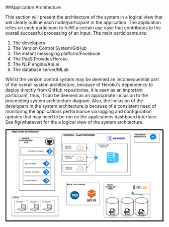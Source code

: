 ##Application Architecture
 
This section will present the architecture of the system in a logical view that will clearly outline each node/participant in the application. The application relies on each participant to fulfill a certain use case that contributes to the overall successful processing of an input. The main participants are:

1. The developers
2. The Version Control System/GitHub
3. The instant messaging platform/Facebook
4. The PaaS Provider/Heroku
5. The NLP engine/Api.ai
6. The database server/MLab

Whilst the version control system may be deemed an inconsequential part of the overall system architecture, because of Heroku's dependency to deploy directly from GitHub repositories, it is seen as an important participant, thus, it can be deemed as an appropriate inclusion to the proceeding system architecture diagram. Also, the inclusion of the developers in the system architecture is because of a consistent need of monitoring the applications performance via logging and configuration updates that may need to be run on the applications dashboard interface. See fig(whatever) for the a logical view of the system architecture.

![High Level Architecture. \label{High Level Architecture}](04_assets/04_system_design/highlevelarch.png)

